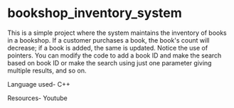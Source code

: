 # bookshop_inventory_system

This is a simple project where the system maintains the inventory of books in a bookshop. If a customer purchases a book, the book's count will decrease; if a book is added, the same is updated. Notice the use of pointers. You can modify the code to add a book ID and make the search based on book ID or make the search using just one parameter giving multiple results, and so on.

Language used- C++

Resources- Youtube